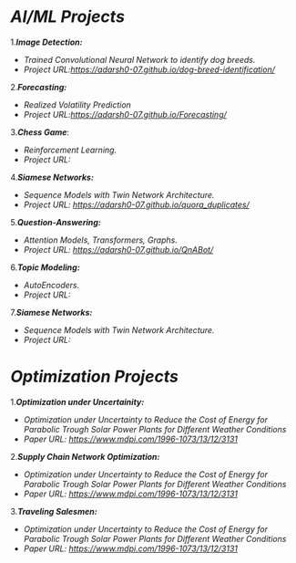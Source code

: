 
# ***AI/ML Projects***


1.***Image Detection:***
- *Trained Convolutional Neural Network to identify dog breeds.*
-  *Project URL:https://adarsh0-07.github.io/dog-breed-identification/*
  
  
2.***Forecasting:***
- *Realized Volatility Prediction*
-  *Project URL:https://adarsh0-07.github.io/Forecasting/*


3.***Chess Game***:
- *Reinforcement Learning.*
-  *Project URL:*


4.***Siamese Networks:***
- *Sequence Models with Twin Network Architecture.*
- *Project URL: https://adarsh0-07.github.io/quora_duplicates/*


5.***Question-Answering:***
- *Attention Models, Transformers, Graphs.*
- *Project URL: https://adarsh0-07.github.io/QnABot/*


6.***Topic Modeling:***
- *AutoEncoders.*
- *Project URL:*


7.***Siamese Networks:***
- *Sequence Models with Twin Network Architecture.*
- *Project URL:*



# ***Optimization Projects***

1.***Optimization under Uncertainity:***
- *Optimization under Uncertainty to Reduce the Cost of Energy for Parabolic Trough Solar Power Plants for Different Weather Conditions*
- *Paper URL: https://www.mdpi.com/1996-1073/13/12/3131*


2.***Supply Chain Network Optimization:***
- *Optimization under Uncertainty to Reduce the Cost of Energy for Parabolic Trough Solar Power Plants for Different Weather Conditions*
- *Paper URL: https://www.mdpi.com/1996-1073/13/12/3131*


3.***Traveling Salesmen:***
- *Optimization under Uncertainty to Reduce the Cost of Energy for Parabolic Trough Solar Power Plants for Different Weather Conditions*
- *Paper URL: https://www.mdpi.com/1996-1073/13/12/3131*
